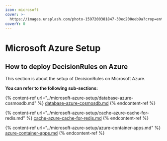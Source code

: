 ```yaml
---
icon: microsoft
cover: >-
  https://images.unsplash.com/photo-1597200381847-30ec200eeb9a?crop=entropy&cs=srgb&fm=jpg&ixid=MnwxOTcwMjR8MHwxfHNlYXJjaHwzfHxBenVyZXxlbnwwfHx8fDE2NTI2ODQxOTE&ixlib=rb-1.2.1&q=85
coverY: 0
---
```


# Microsoft Azure Setup

## How to deploy DecisionRules on Azure

This section is about the setup of DecisionRules on Microsoft Azure.

**You can refer to the following sub-sections:**

{% content-ref url="../microsoft-azure-setup/database-azure-cosmosdb.md" %}
[database-azure-cosmosdb.md](../microsoft-azure-setup/database-azure-cosmosdb.md)
{% endcontent-ref %}

{% content-ref url="../microsoft-azure-setup/cache-azure-cache-for-redis.md" %}
[cache-azure-cache-for-redis.md](../microsoft-azure-setup/cache-azure-cache-for-redis.md)
{% endcontent-ref %}

{% content-ref url="../microsoft-azure-setup/azure-container-apps.md" %}
[azure-container-apps.md](../microsoft-azure-setup/azure-container-apps.md)
{% endcontent-ref %}
